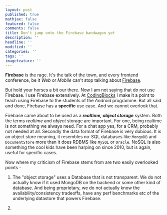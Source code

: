 ```yaml
---
layout: post
published: true
mathjax: false
featured: false
comments: false
title: Don't jump onto the Firebase bandwagon yet
description: ''
headline: ''
modified: ''
categories: ''
tags: ''
imagefeature: ''
---
```

**Firebase** is the rage. It's the talk of the town, and every frontend conference, be it _Web_ or _Mobile_ can't stop talking about [Firebase](http://firebase.google.com). 

But hold your horses a bit our there. Now I am not saying that do not use Firebase. I use Firebase extensively. At [CodingBlocks](http://codingblocks.com) I make it a point to teach using Firebase to the students of the _Android_ programme. But all said and done, Firebase has a **specific** use case. And we cannot overlook that. 

Firebase came about to be used as a _**realtime, object storage**_ system. Both the terms _realtime_ and _object_ storage are important. For one, being realtime is not something we always need. For a chat app yes, for a CRM, probably not needed at all. Secondly the data format of Firebase is very dubious. 
It is an object store meaning, it resembles no-SQL databases like `MongoDB` and `DocumentStore` more than it does RDBMS like `MySQL` or `Oracle`. NoSQL is also something the cool kids have been harping on since 2010, but is again, useful for specific cases. 

Now where my criticism of Firebase stems from are two easily overlooked points -   
1. The "object storage" uses a Database that is not transparent. We do not actually know if it used MongoDB on the backend or some other kind of database. And being proprietary, we do not actually know the availability/consistency tradeoffs, have any perf benchmarks etc of the underlying datastore that powers Firebase.

2. 